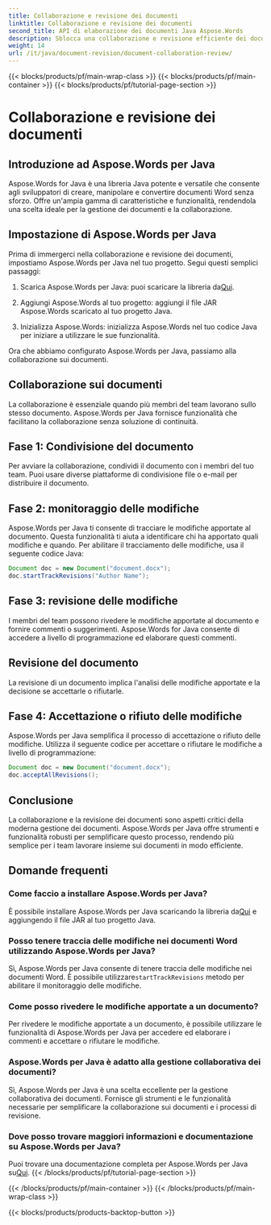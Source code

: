 ```yaml
---
title: Collaborazione e revisione dei documenti
linktitle: Collaborazione e revisione dei documenti
second_title: API di elaborazione dei documenti Java Aspose.Words
description: Sblocca una collaborazione e revisione efficiente dei documenti con Aspose.Words per Java. Scopri come tenere traccia delle modifiche, condividere documenti e semplificare il flusso di lavoro.
weight: 14
url: /it/java/document-revision/document-collaboration-review/
---
```


{{< blocks/products/pf/main-wrap-class >}}
{{< blocks/products/pf/main-container >}}
{{< blocks/products/pf/tutorial-page-section >}}

# Collaborazione e revisione dei documenti


## Introduzione ad Aspose.Words per Java

Aspose.Words for Java è una libreria Java potente e versatile che consente agli sviluppatori di creare, manipolare e convertire documenti Word senza sforzo. Offre un'ampia gamma di caratteristiche e funzionalità, rendendola una scelta ideale per la gestione dei documenti e la collaborazione.

## Impostazione di Aspose.Words per Java

Prima di immergerci nella collaborazione e revisione dei documenti, impostiamo Aspose.Words per Java nel tuo progetto. Segui questi semplici passaggi:

1.  Scarica Aspose.Words per Java: puoi scaricare la libreria da[Qui](https://releases.aspose.com/words/java/).

2. Aggiungi Aspose.Words al tuo progetto: aggiungi il file JAR Aspose.Words scaricato al tuo progetto Java.

3. Inizializza Aspose.Words: inizializza Aspose.Words nel tuo codice Java per iniziare a utilizzare le sue funzionalità.

Ora che abbiamo configurato Aspose.Words per Java, passiamo alla collaborazione sui documenti.

## Collaborazione sui documenti

La collaborazione è essenziale quando più membri del team lavorano sullo stesso documento. Aspose.Words per Java fornisce funzionalità che facilitano la collaborazione senza soluzione di continuità.

## Fase 1: Condivisione del documento

Per avviare la collaborazione, condividi il documento con i membri del tuo team. Puoi usare diverse piattaforme di condivisione file o e-mail per distribuire il documento.

## Fase 2: monitoraggio delle modifiche

Aspose.Words per Java ti consente di tracciare le modifiche apportate al documento. Questa funzionalità ti aiuta a identificare chi ha apportato quali modifiche e quando. Per abilitare il tracciamento delle modifiche, usa il seguente codice Java:

```java
Document doc = new Document("document.docx");
doc.startTrackRevisions("Author Name");
```

## Fase 3: revisione delle modifiche

I membri del team possono rivedere le modifiche apportate al documento e fornire commenti o suggerimenti. Aspose.Words for Java consente di accedere a livello di programmazione ed elaborare questi commenti.

## Revisione del documento

La revisione di un documento implica l'analisi delle modifiche apportate e la decisione se accettarle o rifiutarle.

## Fase 4: Accettazione o rifiuto delle modifiche

Aspose.Words per Java semplifica il processo di accettazione o rifiuto delle modifiche. Utilizza il seguente codice per accettare o rifiutare le modifiche a livello di programmazione:

```java
Document doc = new Document("document.docx");
doc.acceptAllRevisions();
```

## Conclusione

La collaborazione e la revisione dei documenti sono aspetti critici della moderna gestione dei documenti. Aspose.Words per Java offre strumenti e funzionalità robusti per semplificare questo processo, rendendo più semplice per i team lavorare insieme sui documenti in modo efficiente.

## Domande frequenti

### Come faccio a installare Aspose.Words per Java?

 È possibile installare Aspose.Words per Java scaricando la libreria da[Qui](https://releases.aspose.com/words/java/) e aggiungendo il file JAR al tuo progetto Java.

### Posso tenere traccia delle modifiche nei documenti Word utilizzando Aspose.Words per Java?

 Sì, Aspose.Words per Java consente di tenere traccia delle modifiche nei documenti Word. È possibile utilizzare`startTrackRevisions` metodo per abilitare il monitoraggio delle modifiche.

### Come posso rivedere le modifiche apportate a un documento?

Per rivedere le modifiche apportate a un documento, è possibile utilizzare le funzionalità di Aspose.Words per Java per accedere ed elaborare i commenti e accettare o rifiutare le modifiche.

### Aspose.Words per Java è adatto alla gestione collaborativa dei documenti?

Sì, Aspose.Words per Java è una scelta eccellente per la gestione collaborativa dei documenti. Fornisce gli strumenti e le funzionalità necessarie per semplificare la collaborazione sui documenti e i processi di revisione.

### Dove posso trovare maggiori informazioni e documentazione su Aspose.Words per Java?

 Puoi trovare una documentazione completa per Aspose.Words per Java su[Qui](https://reference.aspose.com/words/java/).
{{< /blocks/products/pf/tutorial-page-section >}}

{{< /blocks/products/pf/main-container >}}
{{< /blocks/products/pf/main-wrap-class >}}

{{< blocks/products/products-backtop-button >}}
